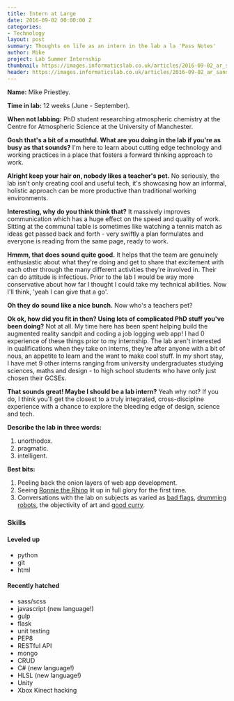 ```yaml
---
title: Intern at Large
date: 2016-09-02 00:00:00 Z
categories:
- Technology
layout: post
summary: Thoughts on life as an intern in the lab a la 'Pass Notes'
author: Mike
project: Lab Summer Internship
thumbnail: https://images.informaticslab.co.uk/articles/2016-09-02_ar_sandpit/IMG_1420.JPG
header: https://images.informaticslab.co.uk/articles/2016-09-02_ar_sandpit/IMG_1420.JPG
---
```


**Name:** Mike Priestley.

**Time in lab:** 12 weeks (June - September).

**When not labbing:** PhD student researching atmospheric chemistry at the Centre for Atmospheric Science at the University of Manchester.

**Gosh that's a bit of a mouthful. What are you doing in the lab if you're as busy as that sounds?** I'm here to learn about cutting edge technology and working practices in a place that fosters a forward thinking approach to work.

**Alright keep your hair on, nobody likes a teacher's pet.** No seriously, the lab isn't only creating cool and useful tech, it's showcasing how an informal, holistic approach can be more productive than traditional working environments.

**Interesting, why do you think think that?** It massively improves communication which has a huge effect on the speed and quality of work. Sitting at the communal table is sometimes like watching a tennis match as ideas get passed back and forth - very swiftly a plan formulates and everyone is reading from the same page, ready to work.

**Hmmm, that does sound quite good.** It helps that the team are genuinely enthusiastic about what they're doing and get to share that excitement with each other through the many different activities they're involved in. Their can do attitude is infectious. Prior to the lab I would be way more conservative about how far I thought I could take my technical abilities. Now I'll think, 'yeah I can give that a go'.

**Oh they do sound like a nice bunch.** Now who's a teachers pet?

**Ok ok, how did you fit in then? Using lots of complicated PhD stuff you've been doing?** Not at all. My time here has been spent helping build the augmented reality sandpit and coding a job logging web app! I had 0 experience of these things prior to my internship. The lab aren't interested in qualifications when they take on interns, they're after anyone with a bit of nous, an appetite to learn and the want to make cool stuff. In my short stay, I have met 9 other interns ranging from university undergraduates studying sciences, maths and design - to high school students who have only just chosen their GCSEs.

**That sounds great! Maybe I should be a lab intern?** Yeah why not? If you do, I think you'll get the closest to a truly integrated, cross-discipline experience with a chance to explore the bleeding edge of design, science and tech.

**Describe the lab in three words:**
1. unorthodox.
2. pragmatic.
3. intelligent.

**Best bits:**
1. Peeling back the onion layers of web app development.
2. Seeing [Ronnie the Rhino](http://www.informaticslab.co.uk/projects/rhino.html) lit up in full glory for the first time.
3. Conversations with the lab on subjects as varied as [bad flags](https://www.youtube.com/watch?v=pnv5iKB2hl4&feature=youtu.be), [drumming robots](https://www.youtube.com/watch?v=SCbBUH9vWV0), the objectivity of art and [good curry](https://www.tripadvisor.co.uk/Restaurant_Review-g187069-d732222-Reviews-This_That-Manchester_Greater_Manchester_England.html).

### Skills

#### **Leveled up**
* python
* git
* html

#### **Recently hatched**
* sass/scss
* javascript (new language!)
* gulp
* flask
* unit testing
* PEP8
* RESTful API
* mongo
* CRUD
* C# (new language!)
* HLSL (new language!)
* Unity
* Xbox Kinect hacking
